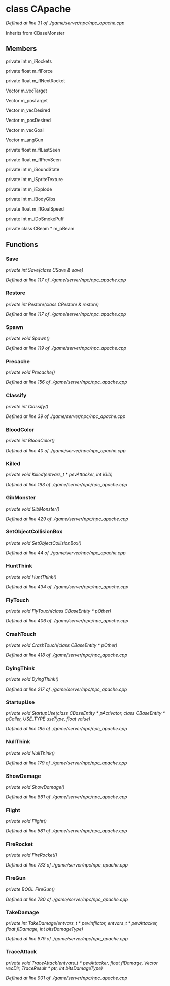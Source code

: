 # class CApache

*Defined at line 31 of ./game/server/npc/npc_apache.cpp*

Inherits from CBaseMonster



## Members

private int m_iRockets

private float m_flForce

private float m_flNextRocket

Vector m_vecTarget

Vector m_posTarget

Vector m_vecDesired

Vector m_posDesired

Vector m_vecGoal

Vector m_angGun

private float m_flLastSeen

private float m_flPrevSeen

private int m_iSoundState

private int m_iSpriteTexture

private int m_iExplode

private int m_iBodyGibs

private float m_flGoalSpeed

private int m_iDoSmokePuff

private class CBeam * m_pBeam



## Functions

### Save

*private int Save(class CSave & save)*

*Defined at line 117 of ./game/server/npc/npc_apache.cpp*

### Restore

*private int Restore(class CRestore & restore)*

*Defined at line 117 of ./game/server/npc/npc_apache.cpp*

### Spawn

*private void Spawn()*

*Defined at line 119 of ./game/server/npc/npc_apache.cpp*

### Precache

*private void Precache()*

*Defined at line 156 of ./game/server/npc/npc_apache.cpp*

### Classify

*private int Classify()*

*Defined at line 39 of ./game/server/npc/npc_apache.cpp*

### BloodColor

*private int BloodColor()*

*Defined at line 40 of ./game/server/npc/npc_apache.cpp*

### Killed

*private void Killed(entvars_t * pevAttacker, int iGib)*

*Defined at line 193 of ./game/server/npc/npc_apache.cpp*

### GibMonster

*private void GibMonster()*

*Defined at line 429 of ./game/server/npc/npc_apache.cpp*

### SetObjectCollisionBox

*private void SetObjectCollisionBox()*

*Defined at line 44 of ./game/server/npc/npc_apache.cpp*

### HuntThink

*private void HuntThink()*

*Defined at line 434 of ./game/server/npc/npc_apache.cpp*

### FlyTouch

*private void FlyTouch(class CBaseEntity * pOther)*

*Defined at line 406 of ./game/server/npc/npc_apache.cpp*

### CrashTouch

*private void CrashTouch(class CBaseEntity * pOther)*

*Defined at line 418 of ./game/server/npc/npc_apache.cpp*

### DyingThink

*private void DyingThink()*

*Defined at line 217 of ./game/server/npc/npc_apache.cpp*

### StartupUse

*private void StartupUse(class CBaseEntity * pActivator, class CBaseEntity * pCaller, USE_TYPE useType, float value)*

*Defined at line 185 of ./game/server/npc/npc_apache.cpp*

### NullThink

*private void NullThink()*

*Defined at line 179 of ./game/server/npc/npc_apache.cpp*

### ShowDamage

*private void ShowDamage()*

*Defined at line 861 of ./game/server/npc/npc_apache.cpp*

### Flight

*private void Flight()*

*Defined at line 581 of ./game/server/npc/npc_apache.cpp*

### FireRocket

*private void FireRocket()*

*Defined at line 733 of ./game/server/npc/npc_apache.cpp*

### FireGun

*private BOOL FireGun()*

*Defined at line 780 of ./game/server/npc/npc_apache.cpp*

### TakeDamage

*private int TakeDamage(entvars_t * pevInflictor, entvars_t * pevAttacker, float flDamage, int bitsDamageType)*

*Defined at line 879 of ./game/server/npc/npc_apache.cpp*

### TraceAttack

*private void TraceAttack(entvars_t * pevAttacker, float flDamage, Vector vecDir, TraceResult * ptr, int bitsDamageType)*

*Defined at line 901 of ./game/server/npc/npc_apache.cpp*



